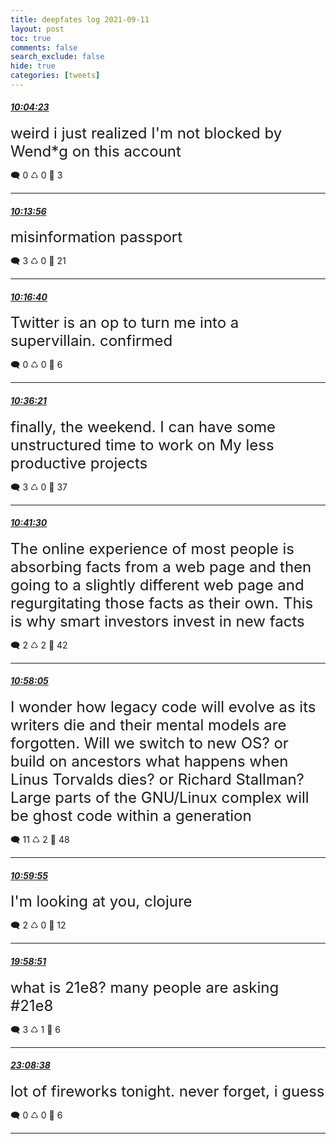 ```yaml
---
title: deepfates log 2021-09-11
layout: post
toc: true
comments: false
search_exclude: false
hide: true
categories: [tweets]
---
```



#### <a href = "https://twitter.com/deepfates/status/1436722297923112962">*10:04:23*</a>

<font size="5">weird i just realized I'm not blocked by Wend*g on this account</font>



🗨️ 0 ♺ 0 🤍  3   

---
    
#### <a href = "https://twitter.com/deepfates/status/1436724702823608320">*10:13:56*</a>

<font size="5">misinformation passport</font>



🗨️ 3 ♺ 0 🤍  21   

---
    
#### <a href = "https://twitter.com/deepfates/status/1436725391213809666">*10:16:40*</a>

<font size="5">Twitter is an op to turn me into a supervillain. confirmed</font>



🗨️ 0 ♺ 0 🤍  6   

---
    
#### <a href = "https://twitter.com/deepfates/status/1436730342384222215">*10:36:21*</a>

<font size="5">finally, the weekend. I can have some unstructured time to work on My less productive projects</font>



🗨️ 3 ♺ 0 🤍  37   

---
    
#### <a href = "https://twitter.com/deepfates/status/1436731638902231049">*10:41:30*</a>

<font size="5">The online experience of most people is absorbing facts from a web page and then going to a slightly different web page and regurgitating those facts as their own.  This is why smart investors invest in new facts</font>



🗨️ 2 ♺ 2 🤍  42   

---
    
#### <a href = "https://twitter.com/deepfates/status/1436735812238909442">*10:58:05*</a>

<font size="5">I wonder how legacy code will evolve as its writers die and their mental models are forgotten.  Will we switch to new OS? or build on ancestors  what happens when Linus Torvalds dies? or Richard Stallman? Large parts of the GNU/Linux complex will be ghost code within a generation</font>



🗨️ 11 ♺ 2 🤍  48   

---
    
#### <a href = "https://twitter.com/deepfates/status/1436736272223985673">*10:59:55*</a>

<font size="5">I'm looking at you, clojure</font>



🗨️ 2 ♺ 0 🤍  12   

---
    
#### <a href = "https://twitter.com/deepfates/status/1436871901226229762">*19:58:51*</a>

<font size="5">what is 21e8? many people are asking   #21e8</font>



🗨️ 3 ♺ 1 🤍  6   

---
    
#### <a href = "https://twitter.com/deepfates/status/1436919660562235393">*23:08:38*</a>

<font size="5">lot of fireworks tonight. never forget, i guess</font>



🗨️ 0 ♺ 0 🤍  6   

---
    
            
